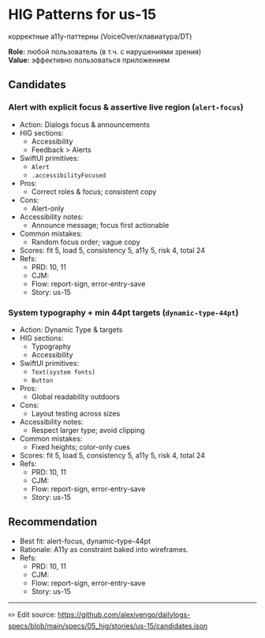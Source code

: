# HIG Patterns for us-15

корректные a11y-паттерны (VoiceOver/клавиатура/DT)

**Role:** любой пользователь (в т.ч. с нарушениями зрения)  
**Value:** эффективно пользоваться приложением

## Candidates
### Alert with explicit focus & assertive live region (`alert-focus`)
- Action: Dialogs focus & announcements
- HIG sections:
  - Accessibility
  - Feedback > Alerts
- SwiftUI primitives:
  - `Alert`
  - `.accessibilityFocused`
- Pros:
  - Correct roles & focus; consistent copy
- Cons:
  - Alert-only
- Accessibility notes:
  - Announce message; focus first actionable
- Common mistakes:
  - Random focus order; vague copy
- Scores: fit 5, load 5, consistency 5, a11y 5, risk 4, total 24
- Refs:
  - PRD: 10, 11
  - CJM: 
  - Flow: report-sign, error-entry-save
  - Story: us-15

### System typography + min 44pt targets (`dynamic-type-44pt`)
- Action: Dynamic Type & targets
- HIG sections:
  - Typography
  - Accessibility
- SwiftUI primitives:
  - `Text(system fonts)`
  - `Button`
- Pros:
  - Global readability outdoors
- Cons:
  - Layout testing across sizes
- Accessibility notes:
  - Respect larger type; avoid clipping
- Common mistakes:
  - Fixed heights; color-only cues
- Scores: fit 5, load 5, consistency 5, a11y 5, risk 4, total 24
- Refs:
  - PRD: 10, 11
  - CJM: 
  - Flow: report-sign, error-entry-save
  - Story: us-15


## Recommendation
- Best fit: alert-focus, dynamic-type-44pt
- Rationale: A11y as constraint baked into wireframes.
- Refs:
  - PRD: 10, 11
  - CJM: 
  - Flow: report-sign, error-entry-save
  - Story: us-15

---
✏️ Edit source: https://github.com/alexivengo/dailylogs-specs/blob/main/specs/05_hig/stories/us-15/candidates.json
